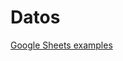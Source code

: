 Datos
=====

[Google Sheets examples](https://docs.google.com/spreadsheets/d/13D5AqfReynoDr4LsvexVrFXMW3-lcou-9YwyRjm1kpM/edit?usp=sharing)